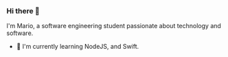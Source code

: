 ### Hi there 👋

I'm Mario, a software engineering student passionate about technology and software.

- 🌱 I'm currently learning NodeJS, and Swift.

<!--![Alt Text](https://raw.githubusercontent.com/MrStoneDev/MrStoneDev/main/Banner%20MrStoneDev.png)

**MrStoneDev/MrStoneDev** is a ✨ _special_ ✨ repository because its `README.md` (this file) appears on your GitHub profile.

Here are some ideas to get you started:

- 🔭 I’m currently working on ...
- 🌱 I’m currently learning ...
- 👯 I’m looking to collaborate on ...
- 🤔 I’m looking for help with ...
- 💬 Ask me about ...
- 📫 How to reach me: ...
- 😄 Pronouns: ...
- ⚡ Fun fact: ...
-->
